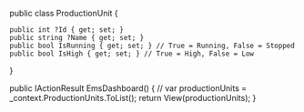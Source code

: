 public class ProductionUnit
{
  
    public int ?Id { get; set; }
    public string ?Name { get; set; }
    public bool IsRunning { get; set; } // True = Running, False = Stopped
    public bool IsHigh { get; set; } // True = High, False = Low
}

 public IActionResult EmsDashboard()
 {
    // var productionUnits = _context.ProductionUnits.ToList();
     return View(productionUnits);
 }
